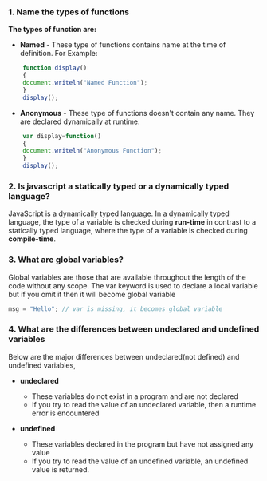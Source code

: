 ### 1. Name the types of functions

**The types of function are:**

- **Named** - These type of functions contains name at the time of definition. For Example:
```js
    function display()
    {
    document.writeln("Named Function");
    }
    display();
```

- **Anonymous** - These type of functions doesn't contain any name. They are declared dynamically at runtime.
```js
    var display=function()
    {
    document.writeln("Anonymous Function");  
    }
    display();
```

### 2. Is javascript a statically typed or a dynamically typed language?

JavaScript is a dynamically typed language. In a dynamically typed language, the type of a variable is checked during **run-time** in contrast to a statically typed language, where the type of a variable is checked during **compile-time**.


### 3. What are global variables?

Global variables are those that are available throughout the length of the code without any scope. The var keyword is used to declare a local variable but if you omit it then it will become global variable

```js 
msg = "Hello"; // var is missing, it becomes global variable
```

### 4. What are the differences between undeclared and undefined variables

Below are the major differences between undeclared(not defined) and undefined variables,

- **undeclared**

  - These variables do not exist in a program and are not declared
  - If you try to read the value of an undeclared variable, then a runtime error is encountered

- **undefined**

  - These variables declared in the program but have not assigned any value
  - If you try to read the value of an undefined variable, an undefined value is returned.